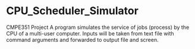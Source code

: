 # CPU_Scheduler_Simulator

CMPE351 Project
A program simulates the service of jobs (process) by the
CPU of a multi-user computer.
Inputs will be taken from text file with command arguments and forwarded to output file and screen.
